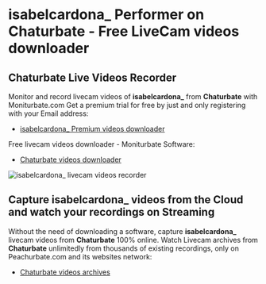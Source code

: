 # isabelcardona_ Performer on Chaturbate - Free LiveCam videos downloader

## Chaturbate Live Videos Recorder

Monitor and record livecam videos of **isabelcardona_** from **Chaturbate** with Moniturbate.com
Get a premium trial for free by just and only registering with your Email address:
* [isabelcardona_ Premium videos downloader](https://moniturbate.com/request-demo-licence-key.html)

Free livecam videos downloader - Moniturbate Software:
* [Chaturbate videos downloader](https://moniturbate.com/moniturbate-download-software.html)

![isabelcardona_ livecam videos recorder](https://peachurnet.com/templates/moniturbate-software.png)


## Capture isabelcardona_ videos from the Cloud and watch your recordings on Streaming

Without the need of downloading a software, capture **isabelcardona_** livecam videos from **Chaturbate** 100% online.
Watch Livecam archives from **Chaturbate** unlimitedly from thousands of existing recordings, only on Peachurbate.com and its websites network:
* [Chaturbate videos archives](https://peachurnet.com/)